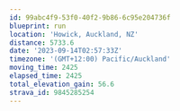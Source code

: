 ```yaml
---
id: 99abc4f9-53f0-40f2-9b86-6c95e204736f
blueprint: run
location: 'Howick, Auckland, NZ'
distance: 5733.6
date: '2023-09-14T02:57:33Z'
timezone: '(GMT+12:00) Pacific/Auckland'
moving_time: 2425
elapsed_time: 2425
total_elevation_gain: 56.6
strava_id: 9845285254
---
```

